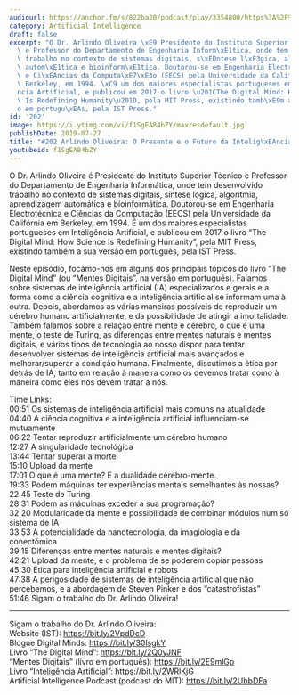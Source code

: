 ```yaml
---
audiourl: https://anchor.fm/s/822ba20/podcast/play/3354800/https%3A%2F%2Fd3ctxlq1ktw2nl.cloudfront.net%2Fproduction%2F2019-4-24%2F15847855-44100-2-0491bf3c2c449.m4a
category: Artificial Intelligence
draft: false
excerpt: "O Dr. Arlindo Oliveira \xE9 Presidente do Instituto Superior T\xE9cnico\
  \ e Professor do Departamento de Engenharia Inform\xE1tica, onde tem desenvolvido\
  \ trabalho no contexto de sistemas digitais, s\xEDntese l\xF3gica, algoritmia, aprendizagem\
  \ autom\xE1tica e bioinform\xE1tica. Doutorou-se em Engenharia Electrot\xE9cnica\
  \ e Ci\xEAncias da Computa\xE7\xE3o (EECS) pela Universidade da Calif\xF3rnia em\
  \ Berkeley, em 1994. \xC9 um dos maiores especialistas portugueses em Intelig\xEA\
  ncia Artificial, e publicou em 2017 o livro \u201CThe Digital Mind: How Science\
  \ Is Redefining Humanity\u201D, pela MIT Press, existindo tamb\xE9m a sua vers\xE3\
  o em portugu\xEAs, pela IST Press."
id: '202'
image: https://i.ytimg.com/vi/f1SgEA84bZY/maxresdefault.jpg
publishDate: 2019-07-27
title: "#202 Arlindo Oliveira: O Presente e o Futuro da Intelig\xEAncia Artificial"
youtubeid: f1SgEA84bZY
---
```

<div class="timelinks">

O Dr. Arlindo Oliveira é Presidente do Instituto Superior Técnico e Professor do Departamento de Engenharia Informática, onde tem desenvolvido trabalho no contexto de sistemas digitais, síntese lógica, algoritmia, aprendizagem automática e bioinformática. Doutorou-se em Engenharia Electrotécnica e Ciências da Computação (EECS) pela Universidade da Califórnia em Berkeley, em 1994. É um dos maiores especialistas portugueses em Inteligência Artificial, e publicou em 2017 o livro “The Digital Mind: How Science Is Redefining Humanity”, pela MIT Press, existindo também a sua versão em português, pela IST Press.

Neste episódio, focamo-nos em alguns dos principais tópicos do livro “The Digital Mind” (ou “Mentes Digitais”, na versão em português). Falamos sobre sistemas de inteligência artificial (IA) especializados e gerais e a forma como a ciência cognitiva e a inteligência artificial se informam uma à outra. Depois, abordamos as várias maneiras possíveis de reproduzir um cérebro humano artificialmente, e da possibilidade de atingir a imortalidade. Também falamos sobre a relação entre mente e cérebro, o que é uma mente, o teste de Turing, as diferenças entre mentes naturais e mentes digitais, e vários tipos de tecnologia ao nosso dispor para tentar desenvolver sistemas de inteligência artificial mais avançados e melhorar/superar a condição humana. Finalmente, discutimos a ética por detrás de IA, tanto em relação à maneira como os devemos tratar como à maneira como eles nos devem tratar a nós.

Time Links:  
<time>00:51</time> Os sistemas de inteligência artificial mais comuns na atualidade  
<time>04:40</time> A ciência cognitiva e a inteligência artificial influenciam-se mutuamente                                                 
<time>06:22</time> Tentar reproduzir artificialmente um cérebro humano                                               
<time>12:27</time> A singularidade tecnológica                                                  
<time>13:44</time> Tentar superar a morte                                               
<time>15:10</time> Upload da mente                                                
<time>17:01</time> O que é uma mente? E a dualidade cérebro-mente.  
<time>19:33</time> Podem máquinas ter experiências mentais semelhantes às nossas?  
<time>22:45</time> Teste de Turing  
<time>28:31</time> Podem as máquinas exceder a sua programação?  
<time>32:20</time> Modularidade da mente e possibilidade de combinar módulos num só sistema de IA  
<time>33:53</time> A potencialidade da nanotecnologia, da imagiologia e da conectómica  
<time>39:15</time> Diferenças entre mentes naturais e mentes digitais?  
<time>42:21</time> Upload da mente, e o problema de se poderem copiar pessoas  
<time>45:30</time> Ética para inteligência artificial e robots  
<time>47:38</time> A perigosidade de sistemas de inteligência artificial que não percebemos, e a abordagem de Steven Pinker e dos “catastrofistas”    
<time>51:46</time> Sigam o trabalho do Dr. Arlindo Oliveira!

---

Sigam o trabalho do Dr. Arlindo Oliveira:  
Website (IST): https://bit.ly/2VpdDcD  
Blogue Digital Minds: https://bit.ly/30lsgkY  
Livro “The Digital Mind”: https://bit.ly/2Q0yJNF  
“Mentes Digitais” (livro em português): https://bit.ly/2E9mlGp  
Livro “Inteligência Artificial”: https://bit.ly/2WRlKjG  
Artificial Intelligence Podcast (podcast do MIT): https://bit.ly/2UbbDFa
</div>

